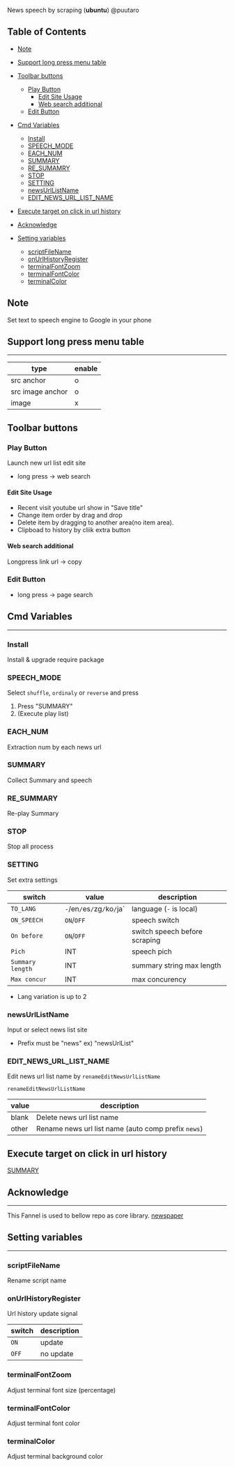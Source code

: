News speech by scraping (**ubuntu**) @puutaro

Table of Contents
-------
<!-- vim-markdown-toc GFM --> 
* [Note](#note)
* [Support long press menu table](#support-long-press-menu-table)
* [Toolbar buttons](#toolbar-buttons)
	* [Play Button](#play-button)
		* [Edit Site Usage](#edit-site-usage)
		* [Web search additional](#web-search-additional)
	* [Edit Button](#edit-button)
* [Cmd Variables](#cmd-variables)
	* [Install](#install)
	* [SPEECH_MODE](#speech_mode)
	* [EACH_NUM](#each_num)
	* [SUMMARY](#summary)
	* [RE_SUMAMRY](#re_summary)
	* [STOP](#stop)
	* [SETTING](#setting)
	* [newsUrlListName](#newsurllistname)
	* [EDIT_NEWS_URL_LIST_NAME](#edit_news_url_list_name)
* [Execute target on click in url history](#execute-target-on-click-in-url-history)

* [Acknowledge](#acknowledge)
* [Setting variables](#setting-variables)
	* [scriptFileName](#scriptfilename)
	* [onUrlHistoryRegister](#onurlhistoryregister)
	* [terminalFontZoom](#terminalfontzoom)
	* [terminalFontColor](#terminalfontcolor)
	* [terminalColor](#terminalcolor)


## Note

Set text to speech engine to Google in your phone


## Support long press menu table
-------

| type | enable |
| ----- | ----- |
| src anchor | o |
| src image anchor | o |
| image | x |


## Toolbar buttons

### Play Button

Launch new url list edit site

- long press -> web search


#### Edit Site Usage

- Recent visit youtube url show in "Save title"
- Change item  order by drag and drop 
- Delete item  by dragging to another area(no item area).
- Clipboad to history by cliik extra button

#### Web search additional

Longpress link url -> copy

### Edit Button

- long press -> page search

## Cmd Variables
--------
### Install
Install & upgrade require package

### SPEECH_MODE

Select `shuffle`, `ordinaly` or `reverse` and press

1. Press "SUMMARY"
2. (Execute play list)

### EACH_NUM

Extraction num by each news url

### SUMMARY

Collect Summary and speech

### RE_SUMMARY

Re-play Summary

### STOP

Stop  all process

### SETTING

Set extra settings

| switch | value | description |
| ----------- | ----------- | ----------- |
| `TO_LANG` | `-`/en`/`es`/`zg`/`ko`/`ja` | language (`-` is local) |
| `ON_SPEECH` | `ON`/`OFF` | speech switch |
| `On before` | `ON`/`OFF` | switch speech before scraping |
| `Pich` | INT | speech pich |
| `Summary length` | INT | summary string max length |
| `Max concur` | INT | max concurency |

- Lang variation is up to 2

### newsUrlListName

Input or select news list site

- Prefix must be "news" 
	ex) "newsUrlList"


### EDIT_NEWS_URL_LIST_NAME

Edit news url list name by `renameEditNewsUrlListName`


`renameEditNewsUrlListName` 

| value | description |
| ----------- | ----------- |
| blank | Delete news url list name |
| other | Rename news url list name (auto comp prefix `news`) |


## Execute target on click in url history

[SUMMARY](#summary)

## Acknowledge
----------

This Fannel is used to bellow repo as core library.
[newspaper](https://github.com/codelucas/newspaper)


## Setting variables
---------

### scriptFileName

Rename script name

### onUrlHistoryRegister
Url history update signal

| switch | description |
| ----------- | ----------- |
| `ON` | update |
| `OFF` | no update |

### terminalFontZoom
Adjust terminal font size (percentage)

### terminalFontColor
Adjust terminal font color

### terminalColor
Adjust terminal background color

